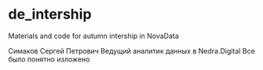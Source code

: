 # de_intership
Materials and code for autumn intership in NovaData 

Симаков Сергей Петрович
Ведущий аналитик данных в Nedra.Digital
Все было понятно изложено